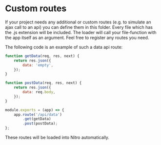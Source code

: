 # Custom routes

If your project needs any additional or custom routes (e.g. to simulate an ajax call to an api) you can define
them in this folder. Every file which has the .js extension will be included.
The loader will call your file-function with the app itself as an argument. Feel free to register any routes you need.

The following code is an example of such a data api route:

```js
function getData(req, res, next) {
	return res.json({
		data: 'empty',
	});
}

function postData(req, res, next) {
	return res.json({
		data: req.body,
	});
}

module.exports = (app) => {
	app.route('/api/data')
		.get(getData)
		.post(postData);
};
```

These routes will be loaded into Nitro automatically.
